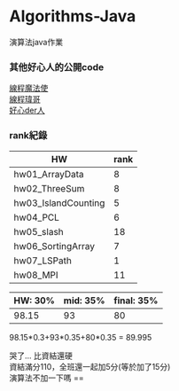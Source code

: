# Algorithms-Java
演算法java作業

### 其他好心人的公開code
[線程魔法使](https://github.com/liao2000/Algorithms-Meet-Java)  
[線程瑋哥](https://github.com/wei-coding/Algorithm)  
[好心der人](https://github.com/tomy0000000/NCHU-Algorithms)  

### rank紀錄
| HW | rank  |
| -------- | -------- |
| hw01_ArrayData  | 8  |
|hw02_ThreeSum| 8  | 
|hw03_IslandCounting| 5  | 
|hw04_PCL| 6  | 
|hw05_slash| 18  | 
|hw06_SortingArray| 7  |
|hw07_LSPath| 1  |
|hw08_MPI| 11 | 


|HW: 30% |mid: 35%|final: 35%|
| ---- | --|--|
|98.15|93|80|  

98.15\*0.3+93\*0.35+80\*0.35 = 89.995   

哭了...
比資結還硬  
資結滿分110，全班還一起加5分(等於加了15分)    
演算法不加一下嗎 ==  
